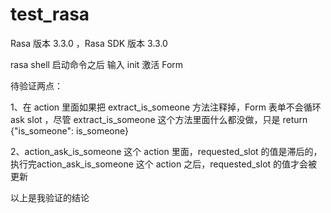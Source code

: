 # test_rasa

Rasa 版本 3.3.0 ，Rasa SDK 版本 3.3.0

rasa shell 启动命令之后  输入 init 激活 Form

待验证两点：

1、在 action 里面如果把 extract_is_someone 方法注释掉，Form 表单不会循环 ask slot ，尽管 extract_is_someone 这个方法里面什么都没做，只是 return  {"is_someone": is_someone}

2、action_ask_is_someone 这个 action 里面，requested_slot 的值是滞后的，执行完action_ask_is_someone 这个 action 之后，requested_slot 的值才会被更新

以上是我验证的结论

